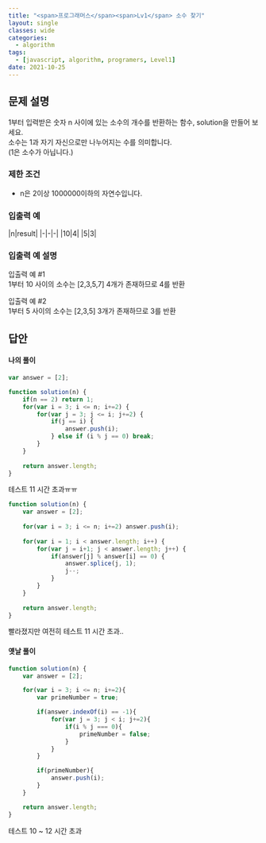 ```yaml
---
title: "<span>프로그래머스</span><span>Lv1</span> 소수 찾기"
layout: single
classes: wide
categories:
  - algorithm
tags:
  - [javascript, algorithm, programers, Level1]
date: 2021-10-25
---
```


## 문제 설명
1부터 입력받은 숫자 n 사이에 있는 소수의 개수를 반환하는 함수, solution을 만들어 보세요.  
소수는 1과 자기 자신으로만 나누어지는 수를 의미합니다.  
(1은 소수가 아닙니다.)

### 제한 조건
* n은 2이상 1000000이하의 자연수입니다.

### 입출력 예

|n|result|
|-|-|-|
|10|4|
|5|3|

### 입출력 예 설명
입출력 예 #1  
1부터 10 사이의 소수는 [2,3,5,7] 4개가 존재하므로 4를 반환  
  
입출력 예 #2  
1부터 5 사이의 소수는 [2,3,5] 3개가 존재하므로 3를 반환

## 답안
#### 나의 풀이
```javascript
var answer = [2];

function solution(n) {
    if(n == 2) return 1;
    for(var i = 3; i <= n; i+=2) {
        for(var j = 3; j <= i; j+=2) {
            if(j == i) {
                answer.push(i);
            } else if (i % j == 0) break;
        }
    }
    
    return answer.length;
}
```
테스트 11 시간 초과ㅠㅠ

```javascript
function solution(n) {
    var answer = [2];
    
    for(var i = 3; i <= n; i+=2) answer.push(i);
    
    for(var i = 1; i < answer.length; i++) {
        for(var j = i+1; j < answer.length; j++) {
            if(answer[j] % answer[i] == 0) {
                answer.splice(j, 1);
                j--;
            }
        } 
    }
    
    return answer.length;
}
```
빨라졌지만 여전히 테스트 11 시간 초과..

#### 옛날 풀이
```javascript
function solution(n) {
    var answer = [2];

    for(var i = 3; i <= n; i+=2){
        var primeNumber = true;

        if(answer.indexOf(i) == -1){
            for(var j = 3; j < i; j+=2){
                if(i % j === 0){
                    primeNumber = false;
                }
            }
        }

        if(primeNumber){
            answer.push(i);
        }
    }

    return answer.length;
}
```
테스트 10 ~ 12 시간 초과

